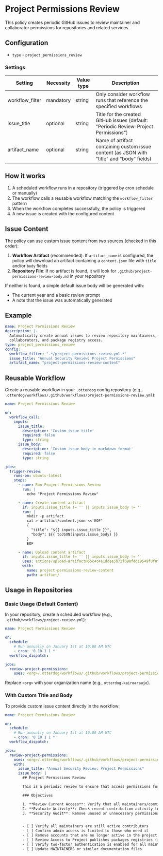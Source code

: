 # Project Permissions Review

This policy creates periodic GitHub issues to review maintainer and collaborator permissions for repositories and related services.

## Configuration

- `type` - `project_permissions_review`

### Settings

| Setting           | Necessity | Value type    | Description                                                                |
|-------------------|-----------|---------------|----------------------------------------------------------------------------|
| workflow_filter   | mandatory | string        | Only consider workflow runs that reference the specified workflows         |
| issue_title       | optional  | string        | Title for the created GitHub issues (default: "Periodic Review: Project Permissions") |
| artifact_name     | optional  | string        | Name of artifact containing custom issue content (as JSON with "title" and "body" fields) |

## How it works

1. A scheduled workflow runs in a repository (triggered by cron schedule or manually)
2. The workflow calls a reusable workflow matching the `workflow_filter` pattern
3. When the workflow completes successfully, the policy is triggered
4. A new issue is created with the configured content

## Issue Content

The policy can use custom issue content from two sources (checked in this order):

1. **Workflow Artifact** (recommended): If `artifact_name` is configured, the policy will download an artifact containing a `content.json` file with `title` and/or `body` fields
2. **Repository File**: If no artifact is found, it will look for `.github/project-permissions-review-body.md` in your repository

If neither is found, a simple default issue body will be generated with:
- The current year and a basic review prompt
- A note that the issue was automatically generated

## Example

```yaml
name: Project Permissions Review
description: |-
  Automatically create annual issues to review repository maintainers,
  collaborators, and package registry access.
type: project_permissions_review
config:
  workflow_filter: ".*/project-permissions-review.yml.*"
  issue_title: "Annual Security Review: Project Permissions"
  artifact_name: "project-permissions-review-content"
```

## Reusable Workflow

Create a reusable workflow in your `.otterdog` config repository (e.g., `.otterdog/workflows/.github/workflows/project-permissions-review.yml`):

```yaml
name: Project Permissions Review

on:
  workflow_call:
    inputs:
      issue_title:
        description: 'Custom issue title'
        required: false
        type: string
      issue_body:
        description: 'Custom issue body in markdown format'
        required: false
        type: string

jobs:
  trigger-review:
    runs-on: ubuntu-latest
    steps:
      - name: Run Project Permissions Review
        run: |
          echo "Project Permissions Review"

      - name: Create content artifact
        if: inputs.issue_title != '' || inputs.issue_body != ''
        run: |
          mkdir -p artifact
          cat > artifact/content.json <<'EOF'
          {
            "title": "${{ inputs.issue_title }}",
            "body": ${{ toJSON(inputs.issue_body) }}
          }
          EOF

      - name: Upload content artifact
        if: inputs.issue_title != '' || inputs.issue_body != ''
        uses: actions/upload-artifact@65c4c4a1ddee5b72f698fdd19549f0f0fb45cf08
        with:
          name: project-permissions-review-content
          path: artifact/
```

## Usage in Repositories

### Basic Usage (Default Content)

In your repository, create a scheduled workflow (e.g., `.github/workflows/project-review.yml`):

```yaml
name: Project Permissions Review

on:
  schedule:
    # Run annually on January 1st at 10:00 AM UTC
    - cron: '0 10 1 1 *'
  workflow_dispatch:

jobs:
  review-project-permissions:
    uses: <org>/.otterdog/workflows/.github/workflows/project-permissions-review.yml@main
```

Replace `<org>` with your organization name (e.g., `otterdog-kairoaraujo`).

### With Custom Title and Body

To provide custom issue content directly in the workflow:

```yaml
name: Project Permissions Review

on:
  schedule:
    # Run annually on January 1st at 10:00 AM UTC
    - cron: '0 10 1 1 *'
  workflow_dispatch:

jobs:
  review-project-permissions:
    uses: <org>/.otterdog/workflows/.github/workflows/project-permissions-review.yml@main
    with:
      issue_title: "Annual Security Review: Project Permissions"
      issue_body: |
        ## Project Permissions Review

        This is a periodic review to ensure that access permissions for this repository and related services remain appropriate and secure.

        ### Objectives

        1. **Review Current Access**: Verify that all maintainers/commiters and collaborators still require their current level of access
        2. **Evaluate Activity**: Check recent contribution activity to ensure accounts are active
        3. **Security Audit**: Remove unused or unnecessary permissions


        - [ ] Verify all maintainers are still active contributors
        - [ ] Confirm admin access is limited to those who need it
        - [ ] Remove accounts that are no longer active in the project
        - [ ] Review Access to Project publishes packages registries (i.e: PyPI, NPM, Maven, etc)
        - [ ] Verify two-factor authentication is enabled for all maintainers
        - [ ] Update MAINTAINERS or similar documentation files
```
